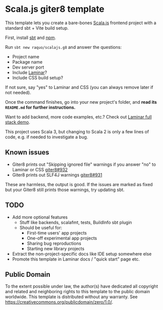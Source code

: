 # Scala.js giter8 template

This template lets you create a bare-bones [Scala.js](https://www.scala-js.org/) frontend project with a standard sbt + Vite build setup.

First, install [sbt](https://www.scala-sbt.org/1.x/docs/Setup.html) and [npm](https://docs.npmjs.com/downloading-and-installing-node-js-and-npm).

Run `sbt new raquo/scalajs.g8` and answer the questions:

- Project name
- Package name
- Dev server port
- Include [Laminar](https://laminar.dev/)?
- Include CSS build setup?

If not sure, say "yes" to Laminar and CSS (you can always remove later if not needed).

Once the command finishes, go into your new project's folder, and **read its `README.md` for further instructions.**

Want to add backend, more code examples, etc.? Check out [Laminar full stack demo](https://github.com/raquo/laminar-full-stack-demo).

This project uses Scala 3, but changing to Scala 2 is only a few lines of code, e.g. if needed to investigate a bug.


## Known issues

- Giter8 prints out "Skipping ignored file" warnings if you answer "no" to Laminar or CSS [giter8#932](https://github.com/foundweekends/giter8/issues/932)
- Giter8 prints out SLF4J warnings [giter8#931](https://github.com/foundweekends/giter8/issues/931)

These are harmless, the output is good. If the issues are marked as fixed but your Giter8 still prints those warnings, try updating sbt.


## TODO

- Add more optional features
  - Stuff like backends, scalafmt, tests, BuildInfo sbt plugin
  - Should be useful for:
    - First-time users' app projects
    - One-off experimental app projects
    - Sharing bug reproductions
    - Starting new library projects
- Extract the non-project-specific docs like IDE setup somewhere else
- Promote this template in Laminar docs / "quick start" page etc.


## Public Domain

To the extent possible under law, the author(s) have dedicated all copyright and related and neighboring rights to this template to the public domain worldwide. This template is distributed without any warranty. See https://creativecommons.org/publicdomain/zero/1.0/.
